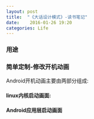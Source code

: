 ```yaml
---
layout: post
title:  "《大话设计模式》-读书笔记"
date:    2016-01-26 19:20
categories: Life
---
```


### 用途

### 简单定制-修改开机动画

Android开机动画主要由两部分组成:
#### linux内核启动画面:

#### Android应用层启动画面
